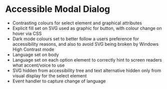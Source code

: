 # Accessible Modal Dialog

* Contrasting colours for select element and graphical attributes
* Explicit fill set on SVG used as graphic for button, with colour change on hover via CSS
* Dark mode colours set to better follow a users preference for accessibility reasons, and also to avoid SVG being broken by Windows High Contrast mode
* Language set on body
* Language set on each option element to correctly hint to screen readers what accent/voice to use
* SVG hidden from accessibility tree and text alternative hidden only from visual display for the select element
* Event handler to capture change of language
